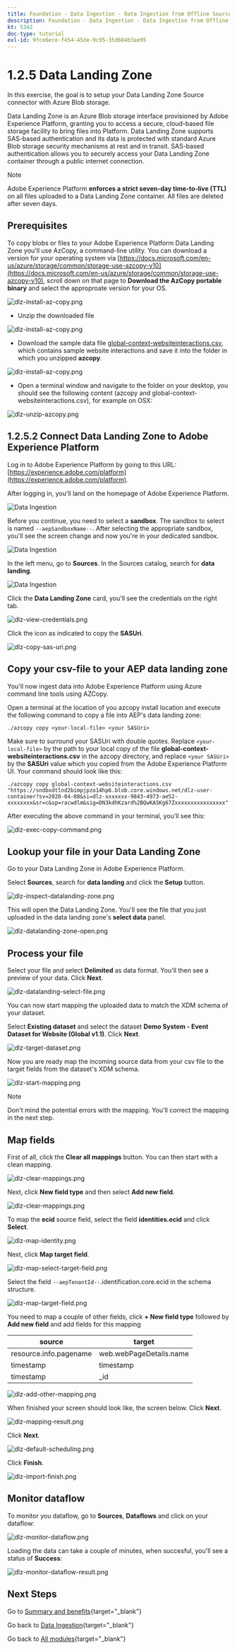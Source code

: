 ```yaml
---
title: Foundation - Data Ingestion - Data Ingestion from Offline Sources
description: Foundation - Data Ingestion - Data Ingestion from Offline Sources
kt: 5342
doc-type: tutorial
exl-id: 9fce6ece-f454-45de-9c95-35d604b3ae95
---
```

# 1.2.5 Data Landing Zone

In this exercise, the goal is to setup your Data Landing Zone Source connector with Azure Blob storage.

Data Landing Zone is an Azure Blob storage interface provisioned by Adobe Experience Platform, granting you to access a secure, cloud-based file storage facility to bring files into Platform. Data Landing Zone supports SAS-based authentication and its data is protected with standard Azure Blob storage security mechanisms at rest and in transit. SAS-based authentication allows you to securely access your Data Landing Zone container through a public internet connection.

>[!NOTE]
>
> Adobe Experience Platform **enforces a strict seven-day time-to-live (TTL)** on all files uploaded to a Data Landing Zone container. All files are deleted after seven days.


## Prerequisites

To copy blobs or files to your Adobe Experience Platform Data Landing Zone you'll use AzCopy, a command-line utility. You can download a version for your operating system via [https://docs.microsoft.com/en-us/azure/storage/common/storage-use-azcopy-v10](https://docs.microsoft.com/en-us/azure/storage/common/storage-use-azcopy-v10), scroll down on that page to **Download the AzCopy portable binary** and select the approproate version for your OS.

![dlz-install-az-copy.png](./images/dlzinstallazcopy.png)

- Unzip the downloaded file

![dlz-install-az-copy.png](./images/dlz1.png)

- Download the sample data file [global-context-websiteinteractions.csv](./../../../../assets/csv/data-ingestion/global-context-websiteinteractions.csv), which contains sample website interactions and save it into the folder in which you unzipped **azcopy**.

![dlz-install-az-copy.png](./images/dlz2.png)

- Open a terminal window and navigate to the folder on your desktop, you should see the following content (azcopy and global-context-websiteinteractions.csv), for example on OSX:

![dlz-unzip-azcopy.png](./images/dlzunzipazcopy.png)

## 1.2.5.2 Connect Data Landing Zone to Adobe Experience Platform

Log in to Adobe Experience Platform by going to this URL: [https://experience.adobe.com/platform](https://experience.adobe.com/platform).

After logging in, you'll land on the homepage of Adobe Experience Platform.

![Data Ingestion](./images/home.png)

Before you continue, you need to select a **sandbox**. The sandbox to select is named ``--aepSandboxName--``.  After selecting the appropriate sandbox, you'll see the screen change and now you're in your dedicated sandbox.

![Data Ingestion](./images/sb1.png)

In the left menu, go to **Sources**. In the Sources catalog, search for **data landing**. 

![Data Ingestion](./images/sourcesdlz.png)

Click the **Data Landing Zone** card, you'll see the credentials on the right tab.

![dlz-view-credentials.png](./images/dlzviewcredentials.png)

Click the icon as indicated to copy the **SASUri**.

![dlz-copy-sas-uri.png](./images/dlzcopysasuri.png)

## Copy your csv-file to your AEP data landing zone

You'll now ingest data into Adobe Experience Platform using Azure command line tools using AZCopy.

Open a terminal at the location of you azcopy install location and execute the following command to copy a file into AEP's data landing zone:

``./azcopy copy <your-local-file> <your SASUri>``
  
Make sure to surround your SASUri with double quotes. Replace `<your-local-file>` by the path to your local copy of the file **global-context-websiteinteractions.csv** in the azcopy directory, and replace `<your SASUri>` by the **SASUri** value which you copied from the Adobe Experience Platform UI. Your command should look like this:

```command
./azcopy copy global-context-websiteinteractions.csv "https://sndbxdtlnd2bimpjpzo14hp6.blob.core.windows.net/dlz-user-container?sv=2020-04-08&si=dlz-xxxxxxx-9843-4973-ae52-xxxxxxxx&sr=c&sp=racwdlm&sig=DN3kdhKzard%2BQwKASKg67Zxxxxxxxxxxxxxxxx"
```

After executing the above command in your terminal, you'll see this:

![dlz-exec-copy-command.png](./images/dlzexeccopycommand.png)

## Lookup your file in your Data Landing Zone

Go to your Data Landing Zone in Adobe Experience Platform.

Select **Sources**, search for **data landing** and click the **Setup** button.

![dlz-inspect-datalanding-zone.png](./images/dlzinspectdatalandingzone.png)

This will open the Data Landing Zone. You'll see the file that you just uploaded in the data landing zone's **select data** panel.

![dlz-datalanding-zone-open.png](./images/dlzdatalandingzoneopen.png)

## Process your file

Select your file and select **Delimited** as data format. You'll then see a preview of your data. Click **Next**.

![dlz-datalanding-select-file.png](./images/dlzdatalandingselectfile.png)

You can now start mapping the uploaded data to match the XDM schema of your dataset.

Select **Existing dataset** and select the dataset **Demo System - Event Dataset for Website (Global v1.1)**. Click **Next**.

![dlz-target-dataset.png](./images/dlztargetdataset.png)

Now you are ready map the incoming source data from your csv file to the target fields from the dataset's XDM schema.

![dlz-start-mapping.png](./images/dlzstartmapping.png)

>[!NOTE]
>
> Don't mind the potential errors with the mapping. You'll correct the mapping in the next step.

## Map fields

First of all, click the **Clear all mappings** button. You can then start with a clean mapping.

![dlz-clear-mappings.png](./images/mappings1.png)

Next, click **New field type** and then select **Add new field**.

![dlz-clear-mappings.png](./images/dlzclearmappings.png)

To map the **ecid** source field, select the field **identities.ecid** and click **Select**.

![dlz-map-identity.png](./images/dlzmapidentity.png)

Next, click **Map target field**.

![dlz-map-select-target-field.png](./images/dlzmapselecttargetfield.png)

Select the field ``--aepTenantId--``.identification.core.ecid in the schema structure.

![dlz-map-target-field.png](./images/dlzmaptargetfield.png)

You need to map a couple of other fields, click **+ New field type** followed by **Add new field** and add fields for this mapping

| source  | target  |
|---|---|
| resource.info.pagename |  web.webPageDetails.name |
| timestamp  |  timestamp |
| timestamp |  _id |

![dlz-add-other-mapping.png](./images/dlzaddothermapping.png)

When finished your screen should look like, the screen below. Click **Next**.

![dlz-mapping-result.png](./images/dlzmappingresult.png)

Click **Next**.

![dlz-default-scheduling.png](./images/dlzdefaultscheduling.png)

Click **Finish**.

![dlz-import-finish.png](./images/dlzimportfinish.png)

## Monitor dataflow 

To monitor you dataflow, go to **Sources**, **Dataflows** and click on your dataflow:

![dlz-monitor-dataflow.png](./images/dlzmonitordataflow.png)

Loading the data can take a couple of minutes, when succesful, you'll see a status of **Success**:

![dlz-monitor-dataflow-result.png](./images/dlzmonitordataflowresult.png)

## Next Steps

Go to [Summary and benefits](./summary.md){target="_blank"}

Go back to [Data Ingestion](./data-ingestion.md){target="_blank"}

Go back to [All modules](./../../../../overview.md){target="_blank"}
